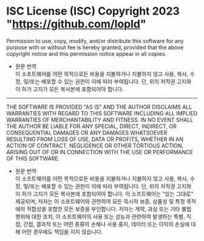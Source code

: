# ISC License (ISC) Copyright 2023 "<https://github.com/lopld>"

Permission to use, copy, modify, and/or distribute this software for any purpose with or without fee is hereby granted, provided that the above copyright notice and this permission notice appear in all copies.

- 원문 번역  
이 소프트웨어를 어떤 목적으로든 비용을 지불하거나 지불하지 않고 사용, 복사, 수정, 및/또는 배포할 수 있는 권한이 이에 따라 부여됩니다. 단, 위의 저작권 고지와 이 허가 고지가 모든 복사본에 포함되어야 합니다.  

---
THE SOFTWARE IS PROVIDED "AS IS" AND THE AUTHOR DISCLAIMS ALL WARRANTIES WITH REGARD TO THIS SOFTWARE INCLUDING ALL IMPLIED WARRANTIES OF MERCHANTABILITY AND FITNESS. IN NO EVENT SHALL THE AUTHOR BE LIABLE FOR ANY SPECIAL, DIRECT, INDIRECT, OR CONSEQUENTIAL DAMAGES OR ANY DAMAGES WHATSOEVER RESULTING FROM LOSS OF USE, DATA OR PROFITS, WHETHER IN AN ACTION OF CONTRACT, NEGLIGENCE OR OTHER TORTIOUS ACTION, ARISING OUT OF OR IN CONNECTION WITH THE USE OR PERFORMANCE OF THIS SOFTWARE.  

- 원문 번역  
이 소프트웨어를 어떤 목적으로든 비용을 지불하거나 지불하지 않고 사용, 복사, 수정, 및/또는 배포할 수 있는 권한이 이에 따라 부여됩니다. 단, 위의 저작권 고지와 이 허가 고지가 모든 복사본에 포함되어야 합니다.
이 소프트웨어는 "있는 그대로" 제공되며, 저자는 이 소프트웨어와 관련하여 모든 묵시적 보증, 상품성 및 특정 목적에의 적합성을 포함한 모든 보증을 부인합니다. 저자는 계약, 과실 또는 기타 불법 행위에 대한 조치, 이 소프트웨어의 사용 또는 성능과 관련하여 발생하는 특별, 직접, 간접, 결과적 또는 어떤 종류의 손해나 사용 중지, 데이터 또는 이익의 손실에 대해 어떤 경우에도 책임을 지지 않습니다.
